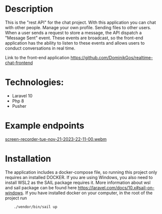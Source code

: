 # Description 

This is the "rest API" for the chat project. With this application you can chat with other people. Manage your own profile. Sending files to other users.
When a user sends a request to store a message, the API dispatch a "Message Sent" event. These events are broadcast, 
so the front-end application has the ability to listen to these events and allows users to conduct conversations in real time.

Link to the front-end application https://github.com/DominikGos/realtime-chat-frontend
# Technologies: 

 * Laravel 10
 * Php 8 
 * Pusher 

# Example endpoints
[screen-recorder-tue-nov-21-2023-22-11-00.webm](https://github.com/DominikGos/realtime-chat-backend/assets/85825266/862d26bf-6a1a-40a6-a15d-5f5d6b319de2)

# Installation
The application includes a docker-compose file, so running this project only requires an installed DOCKER. If you are using Windows, you also need to install WSL2 as the SAIL package requires it. More information about wsl and sail package can be found here https://laravel.com/docs/10.x#sail-on-windows. If you have installed docker on your computer, in the root of the project run

```bash
    ./vendor/bin/sail up
```
